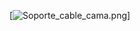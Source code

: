 [![Soporte_cable_cama.png](https://gitlab.com/AlessandroKlein/impresora-3d-cube/-/raw/main/Imagenes/Soporte_cable_cama.png)]
